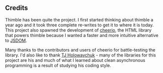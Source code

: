 ## Credits ##

Thimble has been quite the project. I first started thinking about thimble a year ago and it took three complete re-writes to get it to where it is today. This project also spawned the development of [cheerio](https://github.com/MatthewMueller/cheerio), the HTML library that powers thimble because I wanted a faster and more intuitive alternative to [JSDOM](https://github.com/tmpvar/jsdom).

Many thanks to the contributors and users of cheerio for battle-testing the library. I'd also like to thank [TJ Holowaychuk](https://github.com/visionmedia) - many of the libraries for this project are his and much of what I learned about clean asynchronous programming is a result of studying his coding style.